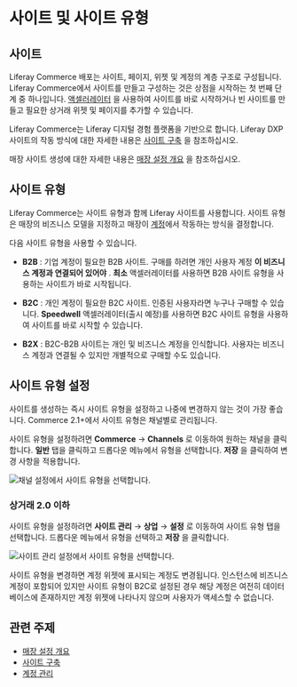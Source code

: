 # 사이트 및 사이트 유형

## 사이트

Liferay Commerce 배포는 사이트, 페이지, 위젯 및 계정의 계층 구조로 구성됩니다. Liferay Commerce에서 사이트를 만들고 구성하는 것은 상점을 시작하는 첫 번째 단계 중 하나입니다. [액셀러레이터](../starting-a-store/accelerators.md) 을 사용하여 사이트를 바로 시작하거나 빈 사이트를 만들고 필요한 상거래 위젯 및 페이지를 추가할 수 있습니다.

Liferay Commerce는 Liferay 디지털 경험 플랫폼을 기반으로 합니다. Liferay DXP 사이트의 작동 방식에 대한 자세한 내용은 [사이트 구축](https://help.liferay.com/hc/ko/articles/360018171231-Building-a-Site) 을 참조하십시오.

매장 사이트 생성에 대한 자세한 내용은 [매장 설정 개요](../starting-a-store/store-setup-overview.md) 을 참조하십시오.

## 사이트 유형

Liferay Commerce는 사이트 유형과 함께 Liferay 사이트를 사용합니다. 사이트 유형은 매장의 비즈니스 모델을 지정하고 매장이 [계정](../users-and-accounts/account-management.md)에서 작동하는 방식을 결정합니다.

다음 사이트 유형을 사용할 수 있습니다.

* **B2B** : 기업 계정이 필요한 B2B 사이트. 구매를 하려면 개인 사용자 계정 **이 비즈니스 계정과 연결되어 있어야** . **최소** 액셀러레이터를 사용하면 B2B 사이트 유형을 사용하는 사이트가 바로 시작됩니다.

* **B2C** : 개인 계정이 필요한 B2C 사이트. 인증된 사용자라면 누구나 구매할 수 있습니다. **Speedwell** 액셀러레이터(출시 예정)를 사용하면 B2C 사이트 유형을 사용하여 사이트를 바로 시작할 수 있습니다.

* **B2X** : B2C-B2B 사이트는 개인 및 비즈니스 계정을 인식합니다. 사용자는 비즈니스 계정과 연결될 수 있지만 개별적으로 구매할 수도 있습니다.

## 사이트 유형 설정

사이트를 생성하는 즉시 사이트 유형을 설정하고 나중에 변경하지 않는 것이 가장 좋습니다. Commerce 2.1+에서 사이트 유형은 채널별로 관리됩니다.

사이트 유형을 설정하려면 **Commerce** &rarr; **Channels** 로 이동하여 원하는 채널을 클릭합니다. **일반** 탭을 클릭하고 드롭다운 메뉴에서 유형을 선택합니다. **저장** 을 클릭하여 변경 사항을 적용합니다.

![채널 설정에서 사이트 유형을 선택합니다.](./sites-and-site-types/images/02.png)

### 상거래 2.0 이하

사이트 유형을 설정하려면 **사이트 관리** → **상업** → **설정** 로 이동하여 사이트 유형 탭을 선택합니다. 드롭다운 메뉴에서 유형을 선택하고 **저장** 을 클릭합니다.

![사이트 관리 설정에서 사이트 유형을 선택합니다.](./sites-and-site-types/images/01.png)

사이트 유형을 변경하면 계정 위젯에 표시되는 계정도 변경됩니다. 인스턴스에 비즈니스 계정이 포함되어 있지만 사이트 유형이 B2C로 설정된 경우 해당 계정은 여전히 데이터베이스에 존재하지만 계정 위젯에 나타나지 않으며 사용자가 액세스할 수 없습니다.

## 관련 주제

* [매장 설정 개요](../starting-a-store/store-setup-overview.md)
* [사이트 구축](https://learn.liferay.com/w/dxp/site-building)
* [계정 관리](../users-and-accounts/account-management.md)
